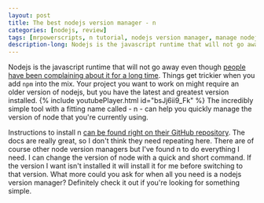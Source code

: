 ```yaml
---
layout: post
title: The best nodejs version manager - n
categories: [nodejs, review]
tags: [mrpowerscripts, n tutorial, nodejs version manager, manage nodejs versions, nodejs version tool ]
description-long: Nodejs is the javascript runtime that will not go away even though people have been complaining about it for a long time. Things get trickier when you add `npm` into the mix. Your project you want to work on might require an older version of nodejs, but you have the latest and greatest version installed. The incredibly simple tool with a fitting name called - n - can help you quickly manage the version of nodejs that you're currently using.
---
```


Nodejs is the javascript runtime that will not go away even though [people have been complaining about it for a long time](https://news.ycombinator.com/item?id=2709539). Things get trickier when you add `npm` into the mix. Your project you want to work on might require an older version of nodejs, but you have the latest and greatest version installed. {% include youtubePlayer.html id="bsJj6ii9_Fk" %} The incredibly simple tool with a fitting name called - n - can help you quickly manage the version of node that you're currently using.

Instructions to install n [can be found right on their GitHub repository](https://github.com/tj/n). The docs are really great, so I don't think they need repeating here. There are of course other node version managers but I've found n to do everything I need. I can change the version of node with a quick and short command. If the version I want isn't installed it will install it for me before switching to that version. What more could you ask for when all you need is a nodejs version manager? Definitely check it out if you're looking for something simple.
